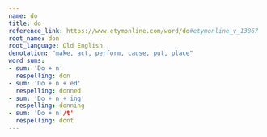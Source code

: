 ```yaml
---
name: do
title: do
reference_link: https://www.etymonline.com/word/do#etymonline_v_13867
root_name: don
root_language: Old English
denotation: "make, act, perform, cause, put, place"
word_sums:
- sum: 'Do + n'
  respelling: don
- sum: 'Do + n + ed'
  respelling: donned
- sum: 'Do + n + ing'
  respelling: donning
- sum: 'Do + n'/t'
  respelling: dont
---
```

